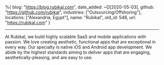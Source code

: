 %{
  blog: "https://blog.rubikal.com",
  date_added: ~D[2020-05-03],
  github: "https://github.com/rubikal",
  industries: ["Outsourcing/Offshoring"],
  locations: ["Alexandria, Egypt"],
  name: "Rubikal",
  old_id: 548,
  url: "https://rubikal.com"
}

---

At Rubikal, we build highly scalable SaaS and mobile applications with passion. We love creating aesthetic, functional apps that are exceptional in every way. Our specialty is native iOS and Android app development. We abide by the highest standards aiming to deliver apps that are engaging, aesthetically-pleasing, and are easy to use.
